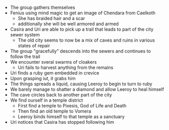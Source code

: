 <!-- TITLE: 2020 02/22 -->
<!-- SUBTITLE: A quick summary of 2020 02/22 -->

* The group gathers themselves
* Fenius using mind magic to get an image of Chendara from Caelkoth
	* She has braided hair and a scar
	* additionally she will be well armored and armed
* Casira and Uri are able to pick up a trail that leads to part of the city sewer system
	* The old city seems to now be a mix of caves and ruins in various states of repair
* The group "gracefully" descends into the sewers and continues to follow the trail
* We encounter sveral swarms of cloakers
	* Uri fails to harvest anything from the remains
* Uri finds a ruby gem embedded in crevice
* Upon grasping iut, it grabs him
* The things spreads a liquid, causing Leeroy to begin to turn to ruby
* We barely manage to shatter a diamond and allow Leeroy to heal himself
* The cave circles back to another part of the city
* We find ourself in a temple district
	* First find a temple to Pixesis, God of Life and Death
	* Then find an old temple to Vomera
	* Leeroy binds himself to that temple as a sanctuary
* Uri notices that Casira has stopped following him